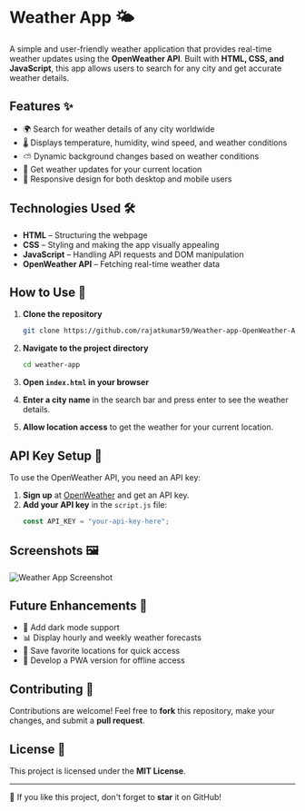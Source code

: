 # Weather App 🌤️

A simple and user-friendly weather application that provides real-time weather updates using the **OpenWeather API**. Built with **HTML, CSS, and JavaScript**, this app allows users to search for any city and get accurate weather details.

## Features ✨

- 🌍 Search for weather details of any city worldwide
- 🌡️ Displays temperature, humidity, wind speed, and weather conditions
- ⛅ Dynamic background changes based on weather conditions
- 📍 Get weather updates for your current location
- 🎨 Responsive design for both desktop and mobile users

## Technologies Used 🛠️

- **HTML** – Structuring the webpage
- **CSS** – Styling and making the app visually appealing
- **JavaScript** – Handling API requests and DOM manipulation
- **OpenWeather API** – Fetching real-time weather data

## How to Use 📌

1. **Clone the repository**
   ```sh
   git clone https://github.com/rajatkumar59/Weather-app-OpenWeather-API.git
   ```

2. **Navigate to the project directory**
   ```sh
   cd weather-app
   ```

3. **Open `index.html` in your browser**

4. **Enter a city name** in the search bar and press enter to see the weather details.

5. **Allow location access** to get the weather for your current location.

## API Key Setup 🔑

To use the OpenWeather API, you need an API key:

1. **Sign up** at [OpenWeather](https://openweathermap.org/) and get an API key.
2. **Add your API key** in the `script.js` file:
   ```js
   const API_KEY = "your-api-key-here";
   ```

## Screenshots 🖼️

![Weather App Screenshot](screenshot.png)

## Future Enhancements 🚀

- 🌙 Add dark mode support
- 📊 Display hourly and weekly weather forecasts
- 📌 Save favorite locations for quick access
- 📱 Develop a PWA version for offline access

## Contributing 🤝

Contributions are welcome! Feel free to **fork** this repository, make your changes, and submit a **pull request**.

## License 📜

This project is licensed under the **MIT License**.

---

🌟 If you like this project, don't forget to **star** it on GitHub!

